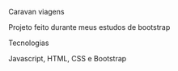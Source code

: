 Caravan viagens

Projeto feito durante meus estudos de bootstrap

Tecnologias

Javascript, HTML, CSS e Bootstrap
